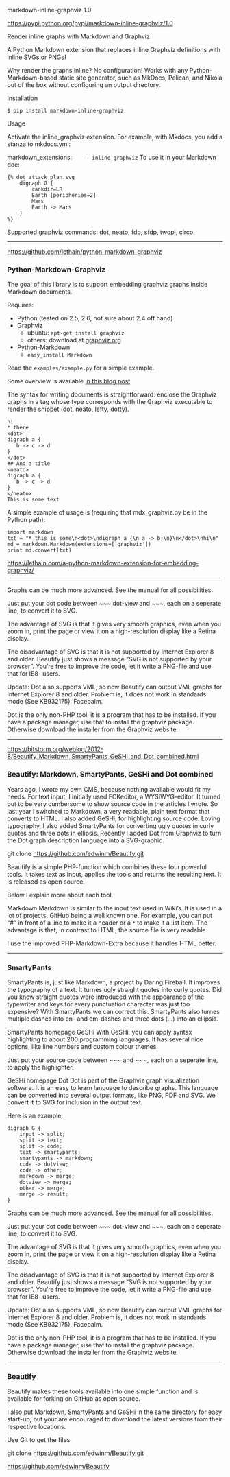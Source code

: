 markdown-inline-graphviz 1.0

https://pypi.python.org/pypi/markdown-inline-graphviz/1.0


Render inline graphs with Markdown and Graphviz

A Python Markdown extension that replaces inline Graphviz definitions with inline SVGs or PNGs!

Why render the graphs inline? No configuration! Works with any Python-Markdown-based static site generator, such as MkDocs, Pelican, and Nikola out of the box without configuring an output directory.


Installation

`$ pip install markdown-inline-graphviz`

Usage

Activate the inline_graphviz extension. For example, with Mkdocs, you add a stanza to mkdocs.yml:

markdown_extensions:
`    - inline_graphviz`
To use it in your Markdown doc:

```
{% dot attack_plan.svg
    digraph G {
        rankdir=LR
        Earth [peripheries=2]
        Mars
        Earth -> Mars
    }
%}
```

Supported graphviz commands: dot, neato, fdp, sfdp, twopi, circo.

---


https://github.com/lethain/python-markdown-graphviz

### Python-Markdown-Graphviz

The goal of this library is to support embedding graphviz graphs inside
Markdown documents.

Requires:

   * Python (tested on 2.5, 2.6, not sure about 2.4 off hand)
   * Graphviz
       * ubuntu: ``apt-get install graphviz``
       * others: download at [graphviz.org](graphviz.org)
   * Python-Markdown
       * ``easy_install Markdown``

Read the ``examples/example.py`` for a simple example.

Some overview is available [in this blog post][blog].


[blog]: http://lethain.com/entry/2010/jan/16/a-python-markdown-extension-for-embedding-graphviz/ "A Python Markdown Extension for Embedding Graphviz"


The syntax for writing documents is straightforward: enclose the Graphviz graphs in a tag whose type corresponds with the Graphviz executable to render the snippet (dot, neato, lefty, dotty).


```
hi
* there
<dot>
digraph a {
   b -> c -> d
}
</dot>
## And a title
<neato>
digraph a {
   b -> c -> d
}
</neato>
This is some text
```

A simple example of usage is (requiring that mdx_graphviz.py be in the Python path):

```
import markdown
txt = "* this is some\n<dot>\ndigraph a {\n a -> b;\n}\n</dot>\nhi\n"
md = markdown.Markdown(extensions=['graphviz'])
print md.convert(txt)
```
https://lethain.com/a-python-markdown-extension-for-embedding-graphviz/



---

Graphs can be much more advanced. See the manual for all possibilities.

Just put your dot code between ~~~ dot-view and ~~~, each on a seperate line, to convert it to SVG.

The advantage of SVG is that it gives very smooth graphics, even when you zoom in, print the page or view it on a high-resolution display like a Retina display.

The disadvantage of SVG is that it is not supported by Internet Explorer 8 and older. Beautify just shows a message “SVG is not supported by your browser”. You’re free to improve the code, let it write a PNG-file and use that for IE8- users.

Update: Dot also supports VML, so now Beautify can output VML graphs for Internet Explorer 8 and older. Problem is, it does not work in standards mode (See KB932175). Facepalm.

Dot is the only non-PHP tool, it is a program that has to be installed. If you have a package manager, use that to install the graphviz package. Otherwise download the installer from the Graphviz website.



---




https://bitstorm.org/weblog/2012-8/Beautify_Markdown_SmartyPants_GeSHi_and_Dot_combined.html


### Beautify: Markdown, SmartyPants, GeSHi and Dot combined

Years ago, I wrote my own CMS, because nothing available would fit my needs. For text input, I initially used FCKeditor, a WYSIWYG-editor. It turned out to be very cumbersome to show source code in the articles I wrote. So last year I switched to Markdown, a very readable, plain text format that converts to HTML. I also added GeSHi, for highlighting source code. Loving typography, I also added SmartyPants for converting ugly quotes in curly quotes and three dots in ellipsis. Recently I added Dot from Graphviz to turn the Dot graph description language into a SVG-graphic.


git clone https://github.com/edwinm/Beautify.git

Beautify is a simple PHP-function which combines these four powerful tools. It takes text as input, applies the tools and returns the resulting text. It is released as open source.

Below I explain more about each tool.

Markdown
Markdown is similar to the input text used in Wiki’s. It is used in a lot of projects, GitHub being a well known one. For example, you can put “#” in front of a line to make it a header or a `*` to make it a list item. The advantage is that, in contrast to HTML, the source file is very readable

I use the improved PHP-Markdown-Extra because it handles HTML better.

---

### SmartyPants

SmartyPants is, just like Markdown, a project by Daring Fireball. It improves the typography of a text. It turnes ugly straight quotes into curly quotes. Did you know straight quotes were introduced with the appearance of the typewriter and keys for every punctuation character was just too expensive? With SmartyPants we can correct this. SmartyPants also turnes multiple dashes into en- and em-dashes and three dots (…) into an ellipsis.

SmartyPants homepage
GeSHi
With GeSHi, you can apply syntax highlighting to about 200 programming languages. It has several nice options, like line numbers and custom colour themes.

Just put your source code between ~~~ <language-name> and ~~~, each on a seperate line, to apply the highlighter.

GeSHi homepage
Dot
Dot is part of the Graphviz graph visualization software. It is an easy to learn language to describe graphs. This language can be converted into several output formats, like PNG, PDF and SVG. We convert it to SVG for inclusion in the output text.

Here is an example:


```
digraph G {
    input -> split;
    split -> text;
    split -> code;
    text -> smartypants;
    smartypants -> markdown;
    code -> dotview;
    code -> other;
    markdown -> merge;
    dotview -> merge;
    other -> merge;
    merge -> result;
}
```

Graphs can be much more advanced. See the manual for all possibilities.

Just put your dot code between ~~~ dot-view and ~~~, each on a seperate line, to convert it to SVG.

The advantage of SVG is that it gives very smooth graphics, even when you zoom in, print the page or view it on a high-resolution display like a Retina display.

The disadvantage of SVG is that it is not supported by Internet Explorer 8 and older. Beautify just shows a message “SVG is not supported by your browser”. You’re free to improve the code, let it write a PNG-file and use that for IE8- users.

Update: Dot also supports VML, so now Beautify can output VML graphs for Internet Explorer 8 and older. Problem is, it does not work in standards mode (See KB932175). Facepalm.

Dot is the only non-PHP tool, it is a program that has to be installed. If you have a package manager, use that to install the graphviz package. Otherwise download the installer from the Graphviz website.

---


### Beautify
Beautify makes these tools available into one simple function and is available for forking on GitHub as open source.

I also put Markdown, SmartyPants and GeSHi in the same directory for easy start-up, but your are encouraged to download the latest versions from their respective locations.

Use Git to get the files:

git clone https://github.com/edwinm/Beautify.git



https://github.com/edwinm/Beautify
